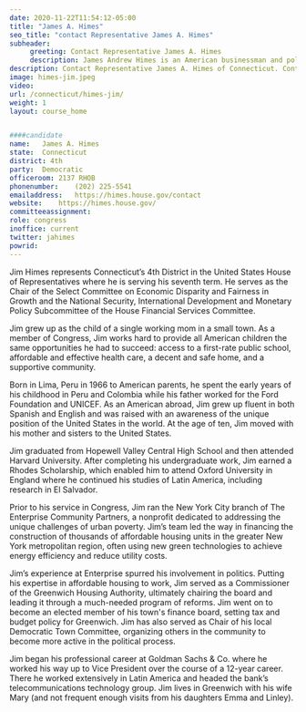 ```yaml
---
date: 2020-11-22T11:54:12-05:00
title: "James A. Himes"
seo_title: "contact Representative James A. Himes"
subheader:
     greeting: Contact Representative James A. Himes 
     description: James Andrew Himes is an American businessman and politician serving as the U.S. Representative for Connecticut's 4th congressional district since 2009. A member of the Democratic Party, he chaired the New Democrat Coalition in the 115th Congress.
description: Contact Representative James A. Himes of Connecticut. Contact information for James A. Himes includes email address, phone number, and mailing address.
image: himes-jim.jpeg
video: 
url: /connecticut/himes-jim/
weight: 1
layout: course_home


####candidate
name:	James A. Himes
state:	Connecticut
district: 4th
party:	Democratic
officeroom:	2137 RHOB
phonenumber:	(202) 225-5541
emailaddress:	https://himes.house.gov/contact
website:	https://himes.house.gov/
committeeassignment: 
role: congress
inoffice: current
twitter: jahimes
powrid: 
---
```


Jim Himes represents Connecticut’s 4th District in the United States House of Representatives where he is serving his seventh term. He serves as the Chair of the Select Committee on Economic Disparity and Fairness in Growth and the National Security, International Development and Monetary Policy Subcommittee of the House Financial Services Committee. 

Jim grew up as the child of a single working mom in a small town. As a member of  Congress, Jim works hard to provide all American children the same opportunities he had to succeed: access to a first-rate public school, affordable and effective health care, a decent and safe home, and a supportive community. 

Born in Lima, Peru in 1966 to American parents, he spent the early years of his childhood in Peru and Colombia while his father worked for the Ford Foundation and UNICEF. As an American abroad, Jim grew up fluent in both Spanish and English and was raised with an awareness of the unique position of the United States in the world. At the age of ten, Jim moved with his mother and sisters to the United States. 

Jim graduated from Hopewell Valley Central High School and then attended Harvard University. After completing his undergraduate work, Jim earned a Rhodes Scholarship, which enabled him to attend Oxford University in England where he continued his studies of Latin America, including research in El Salvador. 

Prior to his service in Congress, Jim ran the New York City branch of The Enterprise Community Partners, a nonprofit dedicated to addressing the unique challenges of urban poverty. Jim’s team led the way in financing the construction of thousands of affordable housing units in the greater New York metropolitan region, often using new green technologies to achieve energy efficiency and reduce utility costs. 

Jim’s experience at Enterprise spurred his involvement in politics. Putting his expertise in affordable housing to work, Jim served as a Commissioner of the Greenwich Housing Authority, ultimately chairing the board and leading it through a much-needed program of reforms. Jim went on to become an elected member of his town's finance board, setting tax and budget policy for Greenwich. Jim has also served as Chair of his local Democratic Town Committee, organizing others in the community to become more active in the political process. 

Jim began his professional career at Goldman Sachs & Co. where he worked his way up to Vice President over the course of a 12-year career. There he worked extensively in Latin America and headed the bank’s telecommunications technology group. Jim lives in Greenwich with his wife Mary (and not frequent enough visits from his daughters Emma and Linley). 